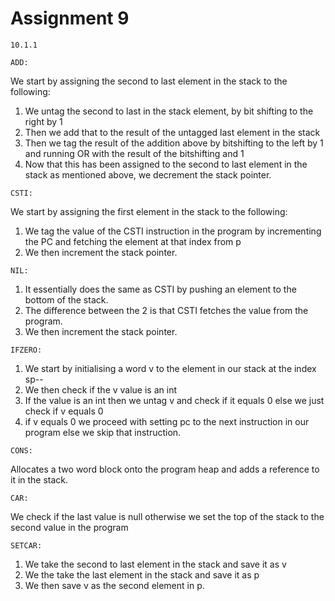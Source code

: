 # Assignment 9
`10.1.1`     

`ADD:`

We start by assigning the second to last element in the stack to the following:

1. We untag the second to last in the stack element, by bit shifting to the right by 1
2. Then we add that to the result of the untagged last element in the stack
3. Then we tag the result of the addition above by bitshifting to the left by 1 and running OR with the result of the bitshifting and 1
4. Now that this has been assigned to the second to last element in the stack as mentioned above, we decrement the stack pointer.

`CSTI:`

We start by assigning the first element in the stack to the following:

1. We tag the value of the CSTI instruction in the program by incrementing the PC and fetching the element at that index from p
2. We then increment the stack pointer.

`NIL:`

1. It essentially does the same as CSTI by pushing an element to the bottom of the stack.
2. The difference between the 2 is that CSTI fetches the value from the program.
3. We then increment the stack pointer.

`IFZERO:`

1. We start by initialising a word v to the element in our stack at the index sp--
2. We then check if the v value is an int
3. If the value is an int then we untag v and check if it equals 0 else we just check if v equals 0
4. if v equals 0 we proceed with setting pc to the next instruction in our program else we skip that instruction.

`CONS:`

Allocates a two word block onto the program heap and adds a reference to it in the stack.

`CAR:`

We check if the last value is null otherwise we set the top of the stack to the second value in the program

`SETCAR:`

1. We take the second to last element in the stack and save it as v
2. We the take the last element in the stack and save it as p
3. We then save v as the second element in p.